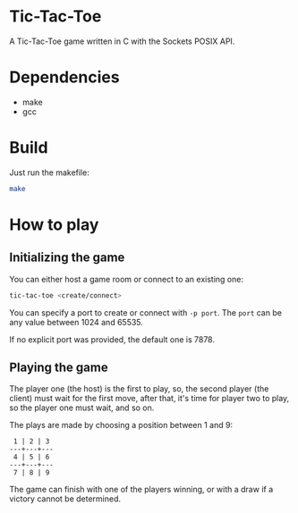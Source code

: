 # Tic-Tac-Toe

A Tic-Tac-Toe game written in C with the Sockets POSIX API.

# Dependencies

- make
- gcc

# Build

Just run the makefile:

```sh
make
```

# How to play

## Initializing the game

You can either host a game room or connect to an existing one:

```sh
tic-tac-toe <create/connect>
```

You can specify a port to create or connect with `-p port`.
The `port` can be any value between 1024 and 65535.

If no explicit port was provided, the default one is 7878.

## Playing the game

The player one (the host) is the first to play, so, the second
player (the client) must wait for the first move, after that,
it's time for player two to play, so the player one must wait, and so on.

The plays are made by choosing a position between 1 and 9:

```
 1 | 2 | 3
---+---+---
 4 | 5 | 6
---+---+---
 7 | 8 | 9
```

The game can finish with one of the players winning, or with
a draw if a victory cannot be determined.
